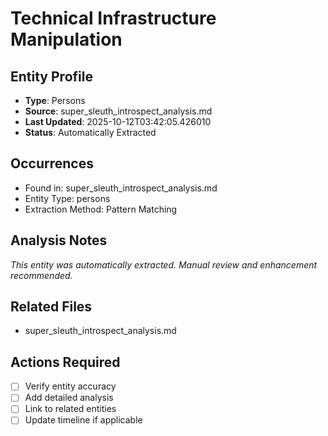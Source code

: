 # Technical Infrastructure Manipulation

## Entity Profile
- **Type**: Persons
- **Source**: super_sleuth_introspect_analysis.md
- **Last Updated**: 2025-10-12T03:42:05.426010
- **Status**: Automatically Extracted

## Occurrences
- Found in: super_sleuth_introspect_analysis.md
- Entity Type: persons
- Extraction Method: Pattern Matching

## Analysis Notes
*This entity was automatically extracted. Manual review and enhancement recommended.*

## Related Files
- super_sleuth_introspect_analysis.md

## Actions Required
- [ ] Verify entity accuracy
- [ ] Add detailed analysis
- [ ] Link to related entities
- [ ] Update timeline if applicable
